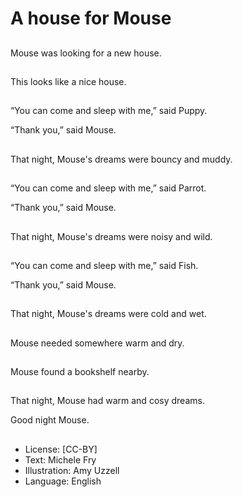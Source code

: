 # A house for Mouse

##
Mouse was looking for a new
house.

##
This looks like a nice house.

##
“You can come and sleep with
me,” said Puppy.

“Thank you,” said Mouse.

##
That night, Mouse's dreams
were bouncy and muddy.

##
“You can come and sleep with
me,” said Parrot.

“Thank you,” said Mouse.

##
That night, Mouse's dreams
were noisy and wild.

##
“You can come and sleep with
me,” said Fish.

“Thank you,” said Mouse.

##
That night, Mouse's dreams
were cold and wet.

##
Mouse needed somewhere
warm and dry.

##

##
Mouse found a bookshelf
nearby.

##
That night, Mouse had warm
and cosy dreams.

Good night Mouse.

##
* License: [CC-BY]
* Text: Michele Fry
* Illustration: Amy Uzzell
* Language: English
